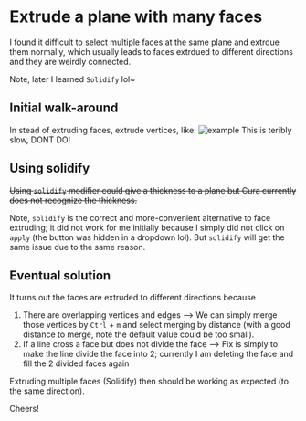 # Extrude a plane with many faces
I found it difficult to select multiple faces at the same plane and extrdue them normally, which usually leads to faces extrdued to different directions and they are weirdly connected.

Note, later I learned `Solidify` lol~

## Initial walk-around
In stead of extruding faces, extrude vertices, like:
![example](./extrude-vertices-instead-of-faces.PNG)
This is teribly slow, DONT DO!

## Using solidify
<s>Using `solidify` modifier could give a thickness to a plane but Cura currently does not recognize the thickness.</s>

Note, `solidify` is the correct and more-convenient alternative to face extruding; it did not work for me initially because I simply did not click on `apply` (the button was hidden in a dropdown lol).
But `solidify` will get the same issue due to the same reason.

## Eventual solution
It turns out the faces are extruded to different directions because

1. There are overlapping vertices and edges --> We can simply merge those vertices by `Ctrl` + `m` and select merging by distance (with a good distance to merge, note the default value could be too small).
2. If a line cross a face but does not divide the face --> Fix is simply to make the line divide the face into 2; currently I am deleting the face and fill the 2 divided faces again

Extruding multiple faces (Solidify) then should be working as expected (to the same direction).

Cheers!
